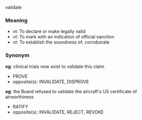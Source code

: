validate
### Meaning
+ _vt_: To declare or make legally valid
+ _vt_: To mark with an indication of official sanction
+ _vt_: To establish the soundness of; corroborate

### Synonym

__eg__: clinical trials now exist to validate this claim

+ PROVE
+ opposite(s): INVALIDATE, DISPROVE

__eg__: the Board refused to validate the aircraft's US certificate of airworthiness

+ RATIFY
+ opposite(s): INVALIDATE, REJECT, REVOKE


